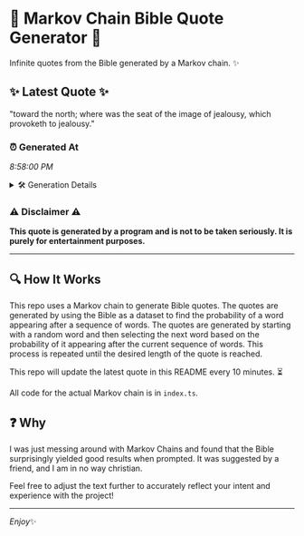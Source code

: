 # 📖 Markov Chain Bible Quote Generator 📖

Infinite quotes from the Bible generated by a Markov chain. ✨

## ✨ Latest Quote ✨
"toward the north; where was the seat of the image of jealousy, which provoketh to jealousy."

### ⏰ Generated At
*8:58:00 PM*

<details>
    <summary>🛠️ Generation Details</summary>
    <p>
        <strong>🌱 Seed:</strong> toward<br>
        <strong>🔄 Iterations:</strong> 15<br>
        <strong>📜 Context History:</strong><br>[ toward ]: the<br>[ toward, the ]: north;<br>[ toward, the, north; ]: where<br>[ toward, the, north;, where ]: was<br>[ toward, the, north;, where, was ]: the<br>[ toward, the, north;, where, was, the ]: seat<br>[ the, north;, where, was, the, seat ]: of<br>[ north;, where, was, the, seat, of ]: the<br>[ where, was, the, seat, of, the ]: image<br>[ was, the, seat, of, the, image ]: of<br>[ the, seat, of, the, image, of ]: jealousy,<br>[ seat, of, the, image, of, jealousy, ]: which<br>[ of, the, image, of, jealousy,, which ]: provoketh<br>[ the, image, of, jealousy,, which, provoketh ]: to<br>[ image, of, jealousy,, which, provoketh, to ]: jealousy.<br>
    </p>
</details>

### ⚠️ Disclaimer ⚠️
**This quote is generated by a program and is not to be taken seriously. It is purely for entertainment purposes.**

---

## 🔍 How It Works

This repo uses a Markov chain to generate Bible quotes. The quotes are generated by using the Bible as a dataset to find the probability of a word appearing after a sequence of words. The quotes are generated by starting with a random word and then selecting the next word based on the probability of it appearing after the current sequence of words. This process is repeated until the desired length of the quote is reached.

This repo will update the latest quote in this README every 10 minutes. ⏳

All code for the actual Markov chain is in `index.ts`.

## ❓ Why

I was just messing around with Markov Chains and found that the Bible surprisingly yielded good results when prompted. 
It was suggested by a friend, and I am in no way christian.

Feel free to adjust the text further to accurately reflect your intent and experience with the project!

---

*Enjoy*✨
